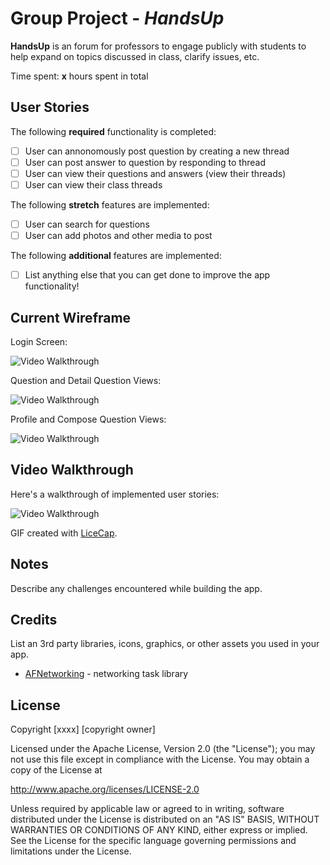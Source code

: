 # Group Project - *HandsUp*

**HandsUp** is an forum for professors to engage publicly with students to help expand on topics discussed in class, clarify issues, etc.

Time spent: **x** hours spent in total

## User Stories

The following **required** functionality is completed:

- [ ] User can annonomously post question by creating a new thread
- [ ] User can post answer to question by responding to thread
- [ ] User can view their questions and answers (view their threads)
- [ ] User can view their class threads

The following **stretch** features are implemented:

- [ ] User can search for questions
- [ ] User can add photos and other media to post

The following **additional** features are implemented:

- [ ] List anything else that you can get done to improve the app functionality!

## Current Wireframe

Login Screen:

<img src='https://i.imgur.com/8WApJgN.png' title='Login Screen' width='' alt='Video Walkthrough' />

Question and Detail Question Views:

<img src='https://i.imgur.com/9zbYGM1.png' title='Question and Detail Question View' width='' alt='Video Walkthrough' />

Profile and Compose Question Views:

<img src='https://i.imgur.com/G7FcMed.png' title='Profile and Compose Views' width='' alt='Video Walkthrough' />


## Video Walkthrough

Here's a walkthrough of implemented user stories:

<img src='' title='Video Walkthrough' width='' alt='Video Walkthrough' />


GIF created with [LiceCap](http://www.cockos.com/licecap/).

## Notes

Describe any challenges encountered while building the app.

## Credits

List an 3rd party libraries, icons, graphics, or other assets you used in your app.

- [AFNetworking](https://github.com/AFNetworking/AFNetworking) - networking task library

## License

Copyright [xxxx] [copyright owner]

Licensed under the Apache License, Version 2.0 (the "License");
you may not use this file except in compliance with the License.
You may obtain a copy of the License at

http://www.apache.org/licenses/LICENSE-2.0

Unless required by applicable law or agreed to in writing, software
distributed under the License is distributed on an "AS IS" BASIS,
WITHOUT WARRANTIES OR CONDITIONS OF ANY KIND, either express or implied.
See the License for the specific language governing permissions and
limitations under the License.

